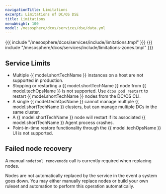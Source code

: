 ```yaml
---
navigationTitle: Limitations
excerpt: Limitations of DC/OS DSE
title: Limitations
menuWeight: 100
model: /mesosphere/dcos/services/dse/data.yml
---
```


{{{ include "/mesosphere/dcos/services/include/limitations.tmpl" }}}
{{{ include "/mesosphere/dcos/services/include/limitations-zones.tmpl" }}}

## Service Limits
- Multiple {{ model.shortTechName }} instances on a host are not supported in production.
- Stopping or restarting a {{ model.shortTechName }} node from {{ model.techOpsName }} is not supported. Use `dcos pod restart` to restart {{ model.shortTechName }} nodes from the DC/OS CLI.
- A single {{ model.techOpsName }} cannot manage multiple {{ model.shortTechName }} clusters, but can manage multiple DCs in the same cluster.
- A {{ model.shortTechName }} node will restart if its associated {{ model.shortTechName }} Agent process crashes.
- Point-in-time restore functionality through the {{ model.techOpsName }} UI is not supported.

## Failed node recovery

A manual `nodetool removenode` call is currently required when replacing nodes. 

Nodes are not automatically replaced by the service in the event a system goes down. You may either manually replace nodes or build your own ruleset and automation to perform this operation automatically.
